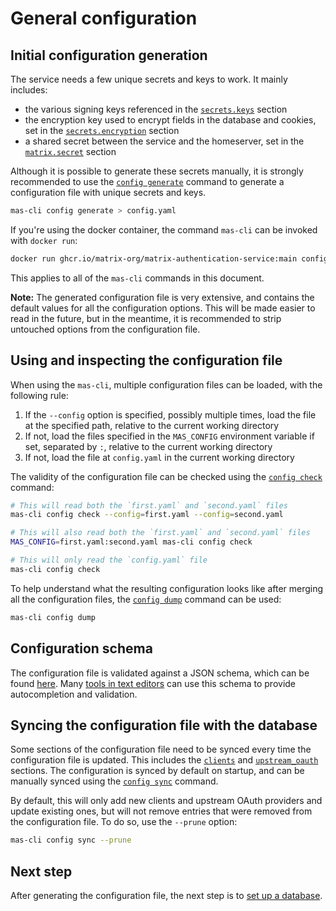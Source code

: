 # General configuration

## Initial configuration generation

The service needs a few unique secrets and keys to work.
It mainly includes:

 - the various signing keys referenced in the [`secrets.keys`](../reference/configuration.md#secrets) section
 - the encryption key used to encrypt fields in the database and cookies, set in the [`secrets.encryption`](../reference/configuration.md#secrets) section
 - a shared secret between the service and the homeserver, set in the [`matrix.secret`](../reference/configuration.md#matrix) section

Although it is possible to generate these secrets manually, it is strongly recommended to use the [`config generate`](../reference/cli/config.md#config-generate) command to generate a configuration file with unique secrets and keys.

```sh
mas-cli config generate > config.yaml
```

If you're using the docker container, the command `mas-cli` can be invoked with `docker run`:

```sh
docker run ghcr.io/matrix-org/matrix-authentication-service:main config generate > config.yaml
```

This applies to all of the `mas-cli` commands in this document.

**Note:** The generated configuration file is very extensive, and contains the default values for all the configuration options.
This will be made easier to read in the future, but in the meantime, it is recommended to strip untouched options from the configuration file.

## Using and inspecting the configuration file

When using the `mas-cli`, multiple configuration files can be loaded, with the following rule:

1. If the `--config` option is specified, possibly multiple times, load the file at the specified path, relative to the current working directory
2. If not, load the files specified in the `MAS_CONFIG` environment variable if set, separated by `:`, relative to the current working directory
3. If not, load the file at `config.yaml` in the current working directory

The validity of the configuration file can be checked using the [`config check`](../reference/cli/config.md#config-check) command:

```sh
# This will read both the `first.yaml` and `second.yaml` files
mas-cli config check --config=first.yaml --config=second.yaml

# This will also read both the `first.yaml` and `second.yaml` files
MAS_CONFIG=first.yaml:second.yaml mas-cli config check

# This will only read the `config.yaml` file
mas-cli config check
```

To help understand what the resulting configuration looks like after merging all the configuration files, the [`config dump`](../reference/cli/config.md#config-dump) command can be used:

```sh
mas-cli config dump
```

## Configuration schema

The configuration file is validated against a JSON schema, which can be found [here](../config.schema.json).
Many [tools in text editors](https://json-schema.org/implementations.html#editors) can use this schema to provide autocompletion and validation.

## Syncing the configuration file with the database

Some sections of the configuration file need to be synced every time the configuration file is updated.
This includes the [`clients`](../reference/configuration.md#clients) and [`upstream_oauth`](../reference/configuration.md#upstream-oauth) sections.
The configuration is synced by default on startup, and can be manually synced using the [`config sync`](../reference/cli/config.md#config-sync---prune---dry-run) command.

By default, this will only add new clients and upstream OAuth providers and update existing ones, but will not remove entries that were removed from the configuration file.
To do so, use the `--prune` option:

```sh
mas-cli config sync --prune
```

## Next step

After generating the configuration file, the next step is to [set up a database](./database.md).
